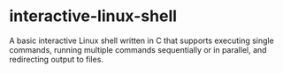 # interactive-linux-shell
A basic interactive Linux shell written in C that supports executing single commands, running multiple commands sequentially or in parallel, and redirecting output to files.

